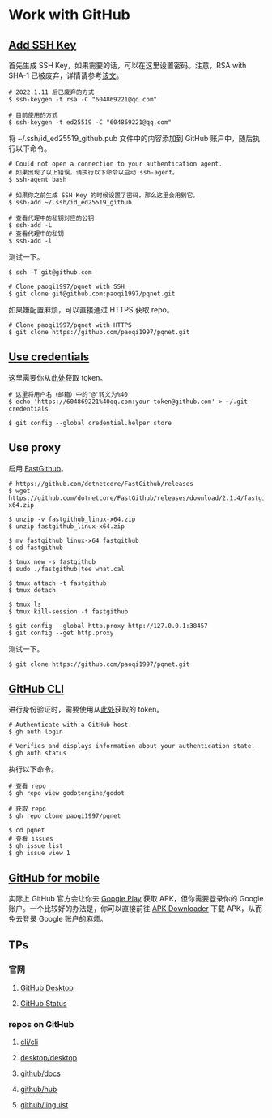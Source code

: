 # Work with GitHub

## [Add SSH Key](https://docs.github.com/cn/authentication/connecting-to-github-with-ssh)

首先生成 SSH Key，如果需要的话，可以在这里设置密码。注意，RSA with SHA-1 已被废弃，详情请参考[该文](https://github.blog/2021-09-01-improving-git-protocol-security-github/)。

```
# 2022.1.11 后已废弃的方式
$ ssh-keygen -t rsa -C "604869221@qq.com"

# 目前使用的方式
$ ssh-keygen -t ed25519 -C "604869221@qq.com"
```

将 ~/.ssh/id_ed25519_github.pub 文件中的内容添加到 GitHub 账户中，随后执行以下命令。

```
# Could not open a connection to your authentication agent.
# 如果出现了以上错误，请执行以下命令以启动 ssh-agent。
$ ssh-agent bash

# 如果你之前生成 SSH Key 的时候设置了密码，那么这里会用到它。
$ ssh-add ~/.ssh/id_ed25519_github

# 查看代理中的私钥对应的公钥
$ ssh-add -L
# 查看代理中的私钥
$ ssh-add -l
```

测试一下。

```
$ ssh -T git@github.com

# Clone paoqi1997/pqnet with SSH
$ git clone git@github.com:paoqi1997/pqnet.git
```

如果嫌配置麻烦，可以直接通过 HTTPS 获取 repo。

```
# Clone paoqi1997/pqnet with HTTPS
$ git clone https://github.com/paoqi1997/pqnet.git
```

## [Use credentials](https://git-scm.com/book/zh/v2/Git-%E5%B7%A5%E5%85%B7-%E5%87%AD%E8%AF%81%E5%AD%98%E5%82%A8)

这里需要你从[此处](https://github.com/settings/tokens)获取 token。

```
# 这里将用户名（邮箱）中的'@'转义为%40
$ echo 'https://604869221%40qq.com:your-token@github.com' > ~/.git-credentials

$ git config --global credential.helper store
```

## Use proxy

启用 [FastGithub](https://github.com/dotnetcore/FastGithub)。

```
# https://github.com/dotnetcore/FastGithub/releases
$ wget https://github.com/dotnetcore/FastGithub/releases/download/2.1.4/fastgithub_linux-x64.zip

$ unzip -v fastgithub_linux-x64.zip
$ unzip fastgithub_linux-x64.zip

$ mv fastgithub_linux-x64 fastgithub
$ cd fastgithub

$ tmux new -s fastgithub
$ sudo ./fastgithub|tee what.cal

$ tmux attach -t fastgithub
$ tmux detach

$ tmux ls
$ tmux kill-session -t fastgithub

$ git config --global http.proxy http://127.0.0.1:38457
$ git config --get http.proxy
```

测试一下。

```
$ git clone https://github.com/paoqi1997/pqnet.git
```

## [GitHub CLI](https://cli.github.com)

进行身份验证时，需要使用从[此处](https://github.com/settings/tokens)获取的 token。

```
# Authenticate with a GitHub host.
$ gh auth login

# Verifies and displays information about your authentication state.
$ gh auth status
```

执行以下命令。

```
# 查看 repo
$ gh repo view godotengine/godot

# 获取 repo
$ gh repo clone paoqi1997/pqnet

$ cd pqnet
# 查看 issues
$ gh issue list
$ gh issue view 1
```

## [GitHub for mobile](https://github.com/mobile)

实际上 GitHub 官方会让你去 [Google Play](https://play.google.com/store/apps/details?id=com.github.android) 获取 APK，但你需要登录你的 Google 账户。一个比较好的办法是，你可以直接前往 [APK Downloader](https://apps.evozi.com/apk-downloader/?id=com.github.android) 下载 APK，从而免去登录 Google 账户的麻烦。

## TPs

### 官网

1. [GitHub Desktop](https://desktop.github.com)

2. [GitHub Status](https://www.githubstatus.com)

### repos on GitHub

1. [cli/cli](https://github.com/cli/cli)

2. [desktop/desktop](https://github.com/desktop/desktop)

3. [github/docs](https://github.com/github/docs)

4. [github/hub](https://github.com/github/hub)

5. [github/linguist](https://github.com/github/linguist)
